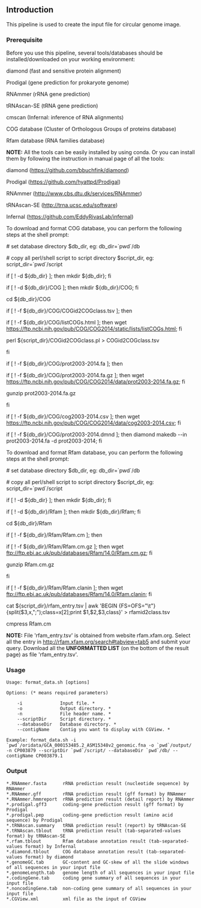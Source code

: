 ## Introduction ##

This pipeline is used to create the input file for circular genome image.

### Prerequisite ###

Before you use this pipeline, several tools/databases should be
installed/downloaded on your working environment:

diamond (fast and sensitive protein alignment)

Prodigal (gene prediction for prokaryote genome)

RNAmmer (rRNA gene prediction)

tRNAscan-SE (tRNA gene prediction)

cmscan (Infernal: inference of RNA alignments)

COG database (Cluster of Orthologous Groups of proteins database)

Rfam database (RNA families database)

**NOTE:** All the tools can be easily installed by using conda. Or you can
install them by following the instruction in manual page of all the tools:

diamond (https://github.com/bbuchfink/diamond)

Prodigal (https://github.com/hyattpd/Prodigal)

RNAmmer (http://www.cbs.dtu.dk/services/RNAmmer)

tRNAscan-SE (http://trna.ucsc.edu/software)

Infernal (https://github.com/EddyRivasLab/infernal)

To download and format COG database, you can perform the following steps at the
shell prompt:

\# set database directory \$db_dir, eg: db_dir=\`pwd\`/db

\# copy all perl/shell script to script directory \$script_dir, eg:
script_dir=\`pwd\`/script

if [ ! -d \${db_dir} ]; then mkdir \${db_dir}; fi

if [ ! -d \${db_dir}/COG ]; then mkdir \${db_dir}/COG; fi

cd \${db_dir}/COG

if [ ! -f \${db_dir}/COG/COGid2COGclass.tsv ]; then

if [ ! -f \${db_dir}/COG/listCOGs.html ]; then wget
https://ftp.ncbi.nih.gov/pub/COG/COG2014/static/lists/listCOGs.html; fi

perl \${script_dir}/COGid2COGclass.pl \> COGid2COGclass.tsv

fi

if [ ! -f \${db_dir}/COG/prot2003-2014.fa ]; then

if [ ! -f \${db_dir}/COG/prot2003-2014.fa.gz ]; then wget
https://ftp.ncbi.nih.gov/pub/COG/COG2014/data/prot2003-2014.fa.gz; fi

gunzip prot2003-2014.fa.gz

fi

if [ ! -f \${db_dir}/COG/cog2003-2014.csv ]; then wget
https://ftp.ncbi.nih.gov/pub/COG/COG2014/data/cog2003-2014.csv; fi

if [ ! -f \${db_dir}/COG/prot2003-2014.dmnd ]; then diamond makedb --in
prot2003-2014.fa -d prot2003-2014; fi

To download and format Rfam database, you can perform the following steps at the
shell prompt:

\# set database directory \$db_dir, eg: db_dir=\`pwd\`/db

\# copy all perl/shell script to script directory \$script_dir, eg:
script_dir=\`pwd\`/script

if [ ! -d \${db_dir} ]; then mkdir \${db_dir}; fi

if [ ! -d \${db_dir}/Rfam ]; then mkdir \${db_dir}/Rfam; fi

cd \${db_dir}/Rfam

if [ ! -f \${db_dir}/Rfam/Rfam.cm ]; then

if [ ! -f \${db_dir}/Rfam/Rfam.cm.gz ]; then wget
ftp://ftp.ebi.ac.uk/pub/databases/Rfam/14.0/Rfam.cm.gz; fi

gunzip Rfam.cm.gz

fi

if [ ! -f \${db_dir}/Rfam/Rfam.clanin ]; then wget
ftp://ftp.ebi.ac.uk/pub/databases/Rfam/14.0/Rfam.clanin; fi

cat \${script_dir}/rfam_entry.tsv \| awk 'BEGIN
{FS=OFS="\\t"}{split(\$3,x,";");class=x[2];print \$1,\$2,\$3,class}' \>
rfamid2class.tsv

cmpress Rfam.cm

**NOTE:** File 'rfam_entry.tsv' is obtained from website rfam.xfam.org. Select
all the entry in http://rfam.xfam.org/search#tabview=tab5 and submit your
query. Download all the **UNFORMATTED LIST** (on the bottom of the result page)
as file 'rfam_entry.tsv'.

### Usage ###

```
Usage: format_data.sh [options]

Options: (* means required parameters)

    -i              Input file. *
    -o              Output directory. *
    -n              File header name. *
    --scriptDir     Script directory. *
    --databaseDir   Database directory. *
    --contigName    Contig you want to display with CGView. *

Example: format_data.sh -i `pwd`/oridata/GCA_000153485.2_ASM15348v2_genomic.fna -o `pwd`/output/ -n CP003879 --scriptDir `pwd`/script/ --databaseDir `pwd`/db/ --contigName CP003879.1
```

### Output ###

```
*.RNAmmer.fasta      rRNA prediction result (nucleotide sequence) by RNAmmer
*.RNAmmer.gff        rRNA prediction result (gff format) by RNAmmer
*.RNAmmer.hmmreport  rRNA prediction result (detail report) by RNAmmer
*.prodigal.gff3      coding-gene prediction result (gff format) by Prodigal
*.prodigal.pep       coding-gene prediction result (amino acid sequence) by Prodigal
*.tRNAscan.summary   tRNA prediction result (report) by tRNAscan-SE
*.tRNAscan.tblout    tRNA prediction result (tab-separated-values format) by tRNAscan-SE
*.rfam.tblout        Rfam database annotation result (tab-separated-values format) by Infernal
*.diamond.tblout     COG database annotation result (tab-separated-values format) by diamond
*.genomeGC.tab       GC-content and GC-skew of all the slide windows of all sequences in your input file
*.genomeLength.tab   genome length of all sequences in your input file
*.codingGene.tab     coding gene summary of all sequences in your input file
*.noncodingGene.tab  non-coding gene summary of all sequences in your input file
*.CGView.xml         xml file as the input of CGView
```
